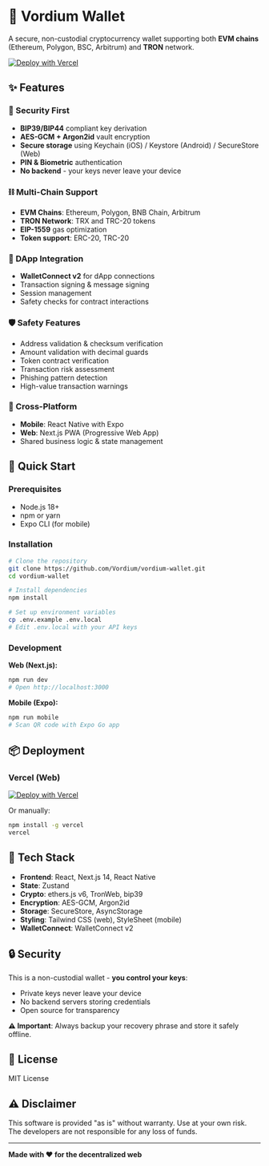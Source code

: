 # 🌟 Vordium Wallet

A secure, non-custodial cryptocurrency wallet supporting both **EVM chains** (Ethereum, Polygon, BSC, Arbitrum) and **TRON** network.

[![Deploy with Vercel](https://vercel.com/button)](https://vercel.com/new/clone?repository-url=https://github.com/Vordium/vordium-wallet)

## ✨ Features

### 🔐 Security First
- **BIP39/BIP44** compliant key derivation
- **AES-GCM + Argon2id** vault encryption  
- **Secure storage** using Keychain (iOS) / Keystore (Android) / SecureStore (Web)
- **PIN & Biometric** authentication
- **No backend** - your keys never leave your device

### ⛓️ Multi-Chain Support
- **EVM Chains**: Ethereum, Polygon, BNB Chain, Arbitrum
- **TRON Network**: TRX and TRC-20 tokens
- **EIP-1559** gas optimization
- **Token support**: ERC-20, TRC-20

### 🔗 DApp Integration
- **WalletConnect v2** for dApp connections
- Transaction signing & message signing
- Session management
- Safety checks for contract interactions

### 🛡️ Safety Features
- Address validation & checksum verification
- Amount validation with decimal guards
- Token contract verification
- Transaction risk assessment
- Phishing pattern detection
- High-value transaction warnings

### 📱 Cross-Platform
- **Mobile**: React Native with Expo
- **Web**: Next.js PWA (Progressive Web App)
- Shared business logic & state management

## 🚀 Quick Start

### Prerequisites
- Node.js 18+ 
- npm or yarn
- Expo CLI (for mobile)

### Installation

```bash
# Clone the repository
git clone https://github.com/Vordium/vordium-wallet.git
cd vordium-wallet

# Install dependencies
npm install

# Set up environment variables
cp .env.example .env.local
# Edit .env.local with your API keys
```

### Development

**Web (Next.js):**
```bash
npm run dev
# Open http://localhost:3000
```

**Mobile (Expo):**
```bash
npm run mobile
# Scan QR code with Expo Go app
```

## 📦 Deployment

### Vercel (Web)

[![Deploy with Vercel](https://vercel.com/button)](https://vercel.com/new/clone?repository-url=https://github.com/Vordium/vordium-wallet)

Or manually:
```bash
npm install -g vercel
vercel
```

## 🔧 Tech Stack

- **Frontend**: React, Next.js 14, React Native
- **State**: Zustand
- **Crypto**: ethers.js v6, TronWeb, bip39
- **Encryption**: AES-GCM, Argon2id
- **Storage**: SecureStore, AsyncStorage
- **Styling**: Tailwind CSS (web), StyleSheet (mobile)
- **WalletConnect**: WalletConnect v2

## 🔒 Security

This is a non-custodial wallet - **you control your keys**:

- Private keys never leave your device
- No backend servers storing credentials
- Open source for transparency

**⚠️ Important**: Always backup your recovery phrase and store it safely offline.

## 📄 License

MIT License

## ⚠️ Disclaimer

This software is provided "as is" without warranty. Use at your own risk. The developers are not responsible for any loss of funds.

---

**Made with ❤️ for the decentralized web**
